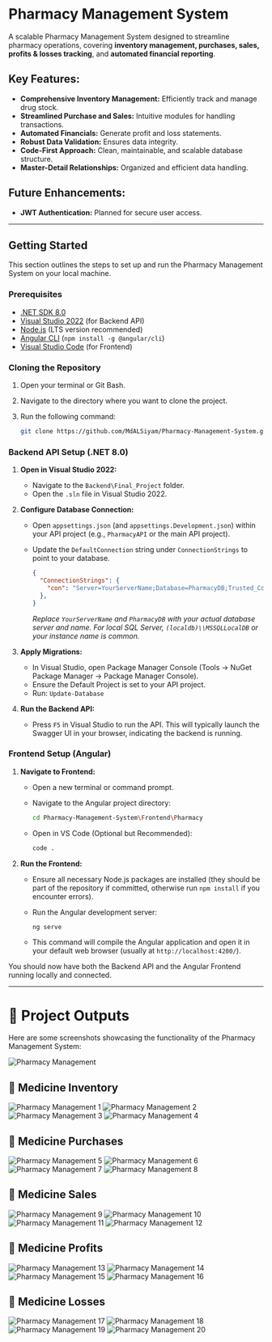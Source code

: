 # Pharmacy Management System

A scalable Pharmacy Management System designed to streamline pharmacy operations, covering **inventory management, purchases, sales, profits & losses tracking**, and **automated financial reporting**.

## Key Features:

* **Comprehensive Inventory Management:** Efficiently track and manage drug stock.
* **Streamlined Purchase and Sales:** Intuitive modules for handling transactions.
* **Automated Financials:** Generate profit and loss statements.
* **Robust Data Validation:** Ensures data integrity.
* **Code-First Approach:** Clean, maintainable, and scalable database structure.
* **Master-Detail Relationships:** Organized and efficient data handling.

## Future Enhancements:

* **JWT Authentication:** Planned for secure user access.

---

## Getting Started

This section outlines the steps to set up and run the Pharmacy Management System on your local machine.

### Prerequisites

* [.NET SDK 8.0](https://dotnet.microsoft.com/download/dotnet/8.0)
* [Visual Studio 2022](https://visualstudio.microsoft.com/downloads/) (for Backend API)
* [Node.js](https://nodejs.org/en/download/) (LTS version recommended)
* [Angular CLI](https://angular.io/cli) (`npm install -g @angular/cli`)
* [Visual Studio Code](https://code.visualstudio.com/) (for Frontend)

### Cloning the Repository

1.  Open your terminal or Git Bash.
2.  Navigate to the directory where you want to clone the project.
3.  Run the following command:

    ```bash
    git clone https://github.com/MdALSiyam/Pharmacy-Management-System.git

    ```

### Backend API Setup (.NET 8.0)

1.  **Open in Visual Studio 2022:**
    * Navigate to the `Backend\Final_Project` folder.
    * Open the `.sln` file in Visual Studio 2022.

2.  **Configure Database Connection:**
    * Open `appsettings.json` (and `appsettings.Development.json`) within your API project (e.g., `PharmacyAPI` or the main API project).
    * Update the `DefaultConnection` string under `ConnectionStrings` to point to your database.

        ```json
        {
          "ConnectionStrings": {
            "con": "Server=YourServerName;Database=PharmacyDB;Trusted_Connection=True;MultipleActiveResultSets=true;TrustServerCertificate=True"
          },
        }
        ```
        *Replace `YourServerName` and `PharmacyDB` with your actual database server and name. For local SQL Server, `(localdb)\\MSSQLLocalDB` or your instance name is common.*

3.  **Apply Migrations:**
    * In Visual Studio, open Package Manager Console (Tools -> NuGet Package Manager -> Package Manager Console).
    * Ensure the Default Project is set to your API project.
    * Run: `Update-Database`

4.  **Run the Backend API:**
    * Press `F5` in Visual Studio to run the API. This will typically launch the Swagger UI in your browser, indicating the backend is running.

### Frontend Setup (Angular)

1.  **Navigate to Frontend:**
    * Open a new terminal or command prompt.
    * Navigate to the Angular project directory:

        ```bash
        cd Pharmacy-Management-System\Frontend\Pharmacy
        ```
    * Open in VS Code (Optional but Recommended):
        ```bash
        code .
        ```

2.  **Run the Frontend:**
    * Ensure all necessary Node.js packages are installed (they should be part of the repository if committed, otherwise run `npm install` if you encounter errors).
    * Run the Angular development server:

        ```bash
        ng serve
        ```
    * This command will compile the Angular application and open it in your default web browser (usually at `http://localhost:4200/`).

You should now have both the Backend API and the Angular Frontend running locally and connected.

---

# 📸 Project Outputs

Here are some screenshots showcasing the functionality of the Pharmacy Management System:

![Pharmacy Management](Outputs/pharmacy.png)

## 🧾 Medicine Inventory
![Pharmacy Management 1](Outputs/pharmacy1.png)
![Pharmacy Management 2](Outputs/pharmacy2.png)
![Pharmacy Management 3](Outputs/pharmacy3.png)
![Pharmacy Management 4](Outputs/pharmacy4.png)

## 🧾 Medicine Purchases
![Pharmacy Management 5](Outputs/pharmacy5.png)
![Pharmacy Management 6](Outputs/pharmacy6.png)
![Pharmacy Management 7](Outputs/pharmacy7.png)
![Pharmacy Management 8](Outputs/pharmacy8.png)

## 🧾 Medicine Sales
![Pharmacy Management 9](Outputs/pharmacy9.png)
![Pharmacy Management 10](Outputs/pharmacy10.png)
![Pharmacy Management 11](Outputs/pharmacy11.png)
![Pharmacy Management 12](Outputs/pharmacy12.png)

## 🧾 Medicine Profits
![Pharmacy Management 13](Outputs/pharmacy13.png)
![Pharmacy Management 14](Outputs/pharmacy14.png)
![Pharmacy Management 15](Outputs/pharmacy15.png)
![Pharmacy Management 16](Outputs/pharmacy16.png)

## 🧾 Medicine Losses
![Pharmacy Management 17](Outputs/pharmacy17.png)
![Pharmacy Management 18](Outputs/pharmacy18.png)
![Pharmacy Management 19](Outputs/pharmacy19.png)
![Pharmacy Management 20](Outputs/pharmacy20.png)
